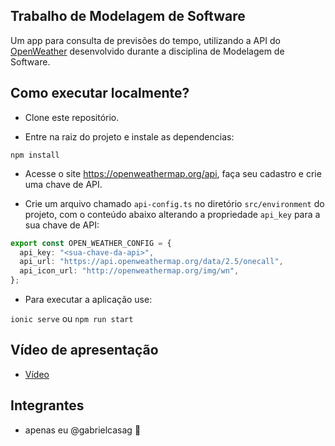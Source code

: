 ## Trabalho de Modelagem de Software

Um app para consulta de previsões do tempo, utilizando a API do [OpenWeather](https://openweathermap.org/api)
desenvolvido durante a disciplina de Modelagem de Software.

## Como executar localmente?

- Clone este repositório.

- Entre na raiz do projeto e instale as dependencias:

`npm install`

- Acesse o site https://openweathermap.org/api, faça seu cadastro e crie uma chave de API.

- Crie um arquivo chamado `api-config.ts` no diretório `src/environment` do projeto, com o conteúdo abaixo alterando a propriedade `api_key` para a sua chave de API:

```ts
export const OPEN_WEATHER_CONFIG = {
  api_key: "<sua-chave-da-api>",
  api_url: "https://api.openweathermap.org/data/2.5/onecall",
  api_icon_url: "http://openweathermap.org/img/wn",
};
```

- Para executar a aplicação use:

`ionic serve` ou
`npm run start`

## Vídeo de apresentação

- [Vídeo](https://drive.google.com/file/d/1fV8dpD2Bq7T7OOOB13I3JfZHlXImfQoN/view?usp=sharing)

## Integrantes

- apenas eu @gabrielcasag 🤠
